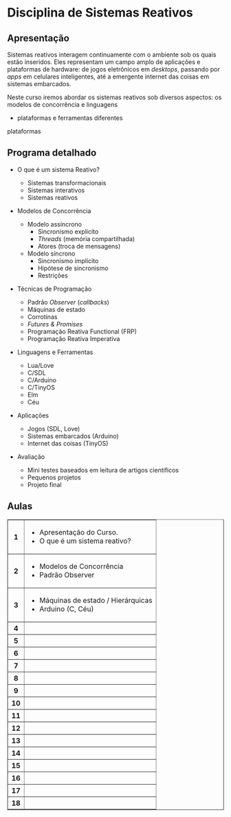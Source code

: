 <title>Disciplina de Sistemas Reativos</title>
<meta http-equiv="Content-Type" content="text/html; charset=UTF-8"/></p>

Disciplina de Sistemas Reativos
===============================

Apresentação
------------

Sistemas reativos interagem continuamente com o ambiente sob os quais estão 
inseridos.
Eles representam um campo amplo de aplicações e plataformas de hardware:
de jogos eletrônicos em *desktops*, passando por *apps* em celulares 
inteligentes, até a emergente internet das coisas em sistemas embarcados.

Neste curso iremos abordar os sistemas reativos sob diversos aspectos: os 
modelos de concorrência e linguagens
- plataformas e ferramentas diferentes

plataformas

Programa detalhado
------------------

* O que é um sistema Reativo?
    - Sistemas transformacionais
    - Sistemas interativos
    - Sistemas reativos

* Modelos de Concorrência
    - Modelo assíncrono
        - Sincronismo explícito
        - *Threads* (memória compartilhada)
        - Atores (troca de mensagens)
    - Modelo síncrono
        - Sincronismo implícito
        - Hipótese de sincronismo
        - Restrições

* Técnicas de Programação
    - Padrão *Observer* (*callbacks*)
    - Máquinas de estado
    - Corrotinas
    - *Futures & Promises*
    - Programação Reativa Functional (FRP)
    - Programação Reativa Imperativa

* Linguagens e Ferramentas
    - Lua/Love
    - C/SDL
    - C/Arduino
    - C/TinyOS
    - Elm
    - Céu

* Aplicações
    - Jogos (SDL, Love)
    - Sistemas embarcados (Arduino)
    - Internet das coisas (TinyOS)

* Avaliação
    - Mini testes baseados em leitura de artigos científicos
    - Pequenos projetos
    - Projeto final
    <!--- Escolher uma outra ferramenta e discutir o modelo de execução.-->

Aulas
-----

<table border="1" cellspacing="0" cellpadding="20">
<tr><th>1</th><td>
<ul>
    <li> Apresentação do Curso.
    <li> O que é um sistema reativo?
</ul>
<!--
    Avaliação.
    Github.
    Artigos.
-->
</td></tr>
<tr><th>2</th><td>
<ul>
    <li> Modelos de Concorrência
    <li> Padrão Observer
</ul>
<!--
    Exemplo do Blink.
    Esquemas de implementação do modelo síncrono.
    Padrão observer (similaridades com a impl. sinc.)
    - Onde aparece nas linguagens? OO/Swing, Android/?
    - C/SDL
    - C/Arduino
    - Lua/Love
        Primeira tarefa que envolva uma máquina de estados potencialmente 
        hierárquica.
-->
</td></tr>
<tr><th>3</th><td>
<ul>
    <li> Máquinas de estado / Hierárquicas
    <li> Arduino (C, Céu)
</ul>
</td></tr>
<tr><th>4</th><td></td></tr>
<tr><th>5</th><td></td></tr>
<tr><th>6</th><td></td></tr>
<tr><th>7</th><td></td></tr>
<tr><th>8</th><td></td></tr>
<tr><th>9</th><td></td></tr>
<tr><th>10</th><td></td></tr>
<tr><th>11</th><td></td></tr>
<tr><th>12</th><td></td></tr>
<tr><th>13</th><td></td></tr>
<tr><th>14</th><td></td></tr>
<tr><th>15</th><td></td></tr>
<tr><th>16</th><td></td></tr>
<tr><th>17</th><td></td></tr>
<tr><th>18</th><td></td></tr>
</table>
